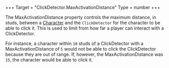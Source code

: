+++
Target = "ClickDetector.MaxActivationDistance"
Type = number
+++

The MaxActivationDistance property controls the maximum distance, in studs, between a [Character](https://developer.roblox.com/api-reference/property/Player/Character) and the `ClickDetector` for the character to be able to click it. This is used to limit from how far a player can interact with a ClickDetector.For instance, a character within `10` studs of a ClickDetector with a MaxActivationDistance of `5` would not be able to click the ClickDetector because they are out of range. If, however, the MaxActivationDistance was `15`, the character would be able to click it.